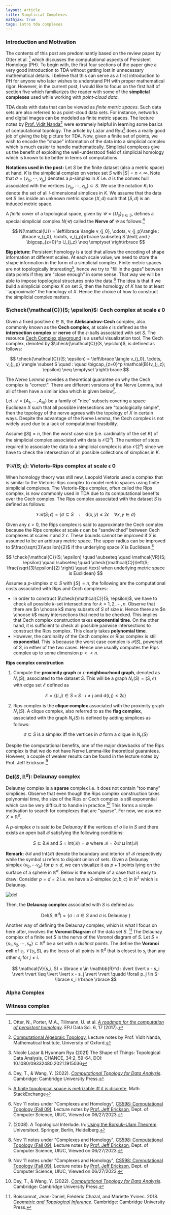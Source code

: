 ```yaml
---
layout: article
title: Simplicial Complexes
mathjax: true
tags: intro tda complexes
---
```


### Introduction and Motivation
The contents of this post are predominantly based on the review paper by Otter et al. [^1] which discusses the computational aspects of Persistent Homology (PH). To begin with, the first four sections of the paper give a very good introduction to TDA without getting lost in unnecessary mathematical details. I believe that this can serve as a first introduction to PH for anyone who later wishes to understand PH with proper mathematical rigor. However, in the current post, I would like to focus on the first half of section five which familiarizes the reader with some of the **simplicial complexes** used while working with *point-cloud data*.

TDA deals with data that can be viewed as *finite metric spaces*. Such data sets are also referred to as point-cloud data sets. For instance, networks and digital images can be modeled as finite metric spaces. The lecture notes by [Prof. Vidit Nanda](https://people.maths.ox.ac.uk/nanda/)[^2] were extremely helpful in learning some basics of computational topology. The article by Lazar and Ryu[^3] does a really good job of giving the big picture for TDA. Now, given a finite set of points, we wish to encode the "shape" information of the data into a simplicial complex which is much easier to handle mathematically. Simplicial complexes give us the benefit of exploiting the well-understood field of simplicial homology which is known to be better in terms of computations. 

**Notations used in the post:**
Let $S$ be the finite dataset (also a metric space) at hand. $K$ is the simplicial complex on vertex set $S$ with $|S| = n < \infty$. Note that $\sigma = \langle v_{j_0},  \cdots, v_{j_p}\rangle$ denotes a $p$-simplex in $K$ i.e. $\sigma$ is the convex hull associated with the vertices $\lbrace v_{j_0}, \cdots, v_{j_p} \rbrace \subset S$. We use the notation $K_i$ to denote the set of all $i$-dimensional simplices in $K$. We assume that the data set $S$ lies inside an unknown metric space $(X,d)$ such that $(S,d)$ is an induced metric space. 

A *finite* cover of a topological space, given by $\mathcal{U} = \lbrace U_s \rbrace_{s \in S}$, defines a special simplicial complex $N(\mathcal{U})$ called the **Nerve of** $\mathbf{\mathcal{U}}$ as follows:[^7]

$$
N(\mathcal{U}) = \left\lbrace \langle v_{j_0},  \cdots, v_{j_p}\rangle : \lbrace v_{j_0},  \cdots, v_{j_p}\rbrace \subseteq S \text{ and } \bigcap_{z=0}^p U_{j_z} \neq \emptyset \right\rbrace
$$

**Big picture:** Persistent homology is a tool that allows the encoding of shape information at different scales. At each scale value, we need to store the shape information in the form of a simplicial complex. Finite metric spaces are not topologically interesting[^4], hence we try to "fill in the gaps" between data points if they are "close enough" in some sense. That way we will be able to impose topological structures onto the data.[^5] The idea is that if we build a simplicial complex $K$ on set $S$, then the homology of $K$ has to at least ``approximate" the homology of $X$. Hence the choice of how to construct the simplicial complex matters. 

### $\check{\mathcal{C}}(S; \epsilon)$: Cech complex at scale $\epsilon \> 0$ 
Given a fixed positive $\epsilon \in \mathbb{R}$, the **Aleksandrov-Cech** complex, also commonly known as the **Cech complex**, at scale $\epsilon$ is defined as the **intersection complex** or **nerve** of the $\epsilon$-balls associated with set $S$. The resource [Cech Complex playground](https://sauln.github.io/blog/nerve-playground/) is a useful visualization tool. The Cech complex, denoted by $\check{\mathcal{C}}(S, \epsilon)$, is defined as follows:

$$
\check{\mathcal{C}}(S; \epsilon) = \left\lbrace  \langle v_{j_0}, \cdots, v_{j_p} \rangle \subset S \quad : \quad \bigcap_{z=0}^p \mathcal{B}(v_{j_z}; \epsilon) \neq \emptyset \right\rbrace
$$

The *Nerve Lemma* provides a theoretical guarantee on why the Cech complex is "correct". There are different versions of the Nerve Lemma, but all of them have a similar idea which is given below[^6].

Let $\mathcal{A} = \lbrace A_1, \cdots, A_m \rbrace$ be a family of "nice" subsets covering a space Euclidean $X$ such that all possible intersections are "topologically simple", then the topology of the nerve agrees with the topology of $X$ in certain ways. Despite the advantage of the Nerve Lemma, the Cech complex is not widely used due to a lack of computational feasibility.

Assume $\|S\| = n$, then the worst case size (i.e. cardinality of the set $K$) of the simplicial complex associated with data is $\mathcal{O}(2^n)$. The number of steps required to associate the data to a simplicial complex is also $\mathcal{O}(2^n)$ since we have to check the intersection of all possible collections of simplices in $K$.

### $\mathcal{VR}(S; \epsilon)$: Vietoris-Rips complex at scale $\epsilon \> 0$
When homology theory was still new, Leopold Vietoris used a complex that is similar to the Vietoris-Rips complex to model metric spaces using finite simplicial complexes. The Vietoris-Rips complex, often called the Rips complex, is now commonly used in TDA due to its computational benefits over the Cech complex. The Rips complex associated with the dataset $S$ is defined as follows:

$$
\mathcal{VR}(S; \epsilon) = \left\lbrace \sigma \subseteq S \quad : \quad \mathrm{d}(x,y) \leq 2\epsilon \quad \forall x,y \in \sigma \right\rbrace
$$

Given any $\epsilon > 0$, the Rips complex is said to approximate the Cech complex because the Rips complex at scale $\epsilon$ can be "sandwiched" between Cech complexes at scales $\epsilon$ and 2 $\epsilon$. These bounds cannot be improved if $X$ is assumed to be an arbitrary metric space. The upper radius can be improved to $\frac{\sqrt{3}\epsilon}{2}$ if the underlying space $X$ is Euclidean.[^5]

$$
\check{\mathcal{C}}(S; \epsilon) \quad \subseteq \quad \mathcal{VR}(S; \epsilon) \quad \subseteq \quad \check{\mathcal{C}}\left(S; \frac{\sqrt{3}\epsilon}{2} \right) \quad \text{ when underlying metric space is Euclidean}
$$

Assume a $p$-simplex $\sigma \subseteq S$ with $\|S\| = n$, the following are the computational costs associated with Rips and Cech complexes:
* In order to construct $\check{\mathcal{C}}(S; \epsilon)$, we have to check all possible $k$-set intersections for $k = 1,2, \cdots, n$. Observe that there are $n \choose k$ many subsets of $S$ of size $k$. Hence there are $n \choose k$ many intersections that need to be checked. This implies that Cech complex construction takes **exponential time**. On the other hand, it is sufficient to check all possible pairwise intersections to construct the Rips complex. This clearly takes **polynomial time**.
* However, the cardinality of the Cech complex or Rips complex is still **exponential**. This is because the worst case complex is $\mathcal{P}(S)$, powerset of $S$, in either of the two cases. Hence one usually computes the Rips complex up to some dimension $p << n$.

**Rips complex construction**
1. Compute the **proximity graph** or $\epsilon$-**neighbourhood graph**, denoted as $N_{\epsilon}(S)$, associated to the dataset $S$. This will be a graph $N_{\epsilon}(S) = (S, \mathcal{E})$ with edge set $\mathcal{E}$ defined as

$$ 
\mathcal{E} = \lbrace (i,j) \in S \times S : i \neq j \text{ and } \mathrm{d}(i,j) \leq 2 \epsilon \rbrace 
$$

2. Rips complex is the **clique complex** associated with the proximity graph $N_{\epsilon}(S)$. A clique complex,  also referred to as the **flag complex**, associated with the graph $N_{\epsilon}(S)$ is defined by adding simplices as follows:

$$
\sigma \subseteq S \text{ is a simplex iff the vertices in } \sigma \text{ form a clique in }  N_{\epsilon}(S)
$$

Despite the computational benefits, one of the major drawbacks of the Rips complex is that we do not have Nerve Lemma-like theoretical guarantees. However, a couple of weaker results can be found in the lecture notes by Prof. Jeff Erickson.[^5]

### $\mathrm{Del}(S, \mathbb{R}^d)$: Delaunay complex
Delaunay complex is a **sparse** complex i.e. it does not contain "too many" simplices. Observe that even though the Rips complex construction takes polynomial time, the size of the Rips or Cech complex is still exponential which can be very difficult to handle in practice.[^7] This forms a simple motivation to search for complexes that are "sparse". For now, we assume $X = \mathbb{R}^d$.

A $p$-simplex $\sigma$ is said to be *Delaunay* if the vertices of $\sigma$ lie in $S$ and there exists an open ball $\mathcal{B}$ satisfying the following conditions:

$$
S \subseteq \partial \mathcal{B} \text{ and } S \cap \mathrm{Int}(\mathcal{B}) = \emptyset \text{ where } \mathcal{B} = \partial \mathcal{B} \sqcup \mathrm{Int}(\mathcal{B})
$$

**Remark:** $\partial \mathcal{B}$ and $\mathrm{Int}(\mathcal{B})$ denote the boundary and interior of $\mathcal{B}$ respectively while the symbol $\sqcup$ refers to disjoint union of sets. Given a Delaunay simplex $\langle v_0, \cdots v_p \rangle$ for $p \leq d$, we can visualize it as $p+1$ points lying on the surface of a sphere in $\mathbb{R}^d$. Below is the example of a case that is easy to draw: Consider $p=d=2$ i.e. we have a $2$-simplex $\langle a, b, c\rangle$ in $\mathbb{R^2}$ which is Delaunay.

![del](/images/del.png)

Then, the **Delaunay complex** associated with $S$ is defined as:

$$
\mathrm{Del}(S, \mathbb{R}^d) = \lbrace \sigma : \sigma \in S \text{ and } \sigma \text{ is Delaunay } \rbrace
$$

Another way of defining the Delaunay complex, which is what I focus on here after, involves the **Voronoi Diagram** of the data set $S$. [^8] The Delaunay complex of a finite set $S$ is the nerve of the Voronoi diagram of $S$. Let $S = \lbrace s_1, s_2, \cdots, s_n \rbrace \subset \mathbb{R}^d$ be a set with $n$ *distinct points*. The define the **Voronoi cell** of $s_i$, $\mathcal{V}(s_i, S)$, as the locus of all points in $\mathbb{R}^d$ that is closest to $s_i$ than any other $s_j$ for $j \neq i$.

$$
\mathcal{V}(s_i, S) = \lbrace x \in \mathbb{R}^d : \lvert \lvert x - s_i \rvert \rvert \leq \lvert \lvert x - s_j \rvert \rvert \quadd \forall p_j \in S-\lbrace s_i \rbrace \rbrace
$$

### Alpha Complex

### Witness complex















[^1]: Otter, N., Porter, M.A., Tillmann, U. et al. [*A roadmap for the computation of persistent homology*](https://doi.org/10.1140/epjds/s13688-017-0109-5). EPJ Data Sci. 6, 17 (2017). 
[^2]: [Computational Algebraic Topology](https://people.maths.ox.ac.uk/nanda/cat/), Lecture notes by Prof. Vidit Nanda, Mathematical Institute, University of Oxford.
[^3]: Nicole Lazar & Hyunnam Ryu (2021) The Shape of Things: Topological Data Analysis, CHANCE, 34:2, 59-64, DOI: 10.1080/09332480.2021.1915036
[^4]: [A finite topological space is metrizable iff it is discrete](https://math.stackexchange.com/questions/3367163/a-finite-topological-space-is-metrizable-iff-it-is-discrete), Math StackExchange
[^5]: Nov 11 notes under "Complexes and Homology", [CS598: Computational Topology (Fall 09)](https://jeffe.cs.illinois.edu/teaching/comptop/2009/schedule.html), Lecture notes by [Prof. Jeff Erickson](https://jeffe.cs.illinois.edu/index.html), Dept. of Computer Science, UIUC, Viewed on 06/27/2023. 
[^6]: (2008). A Topological Interlude. In: [Using the Borsuk–Ulam Theorem](https://doi.org/10.1007/978-3-540-76649-0_4). Universitext. Springer, Berlin, Heidelberg. 
[^7]: Dey, T., & Wang, Y. (2022). [*Computational Topology for Data Analysis*](10.1017/9781009099950). Cambridge: Cambridge University Press. 
[^8]: Boissonnat, Jean-Daniel, Frédéric Chazal, and Mariette Yvinec. 2018. [*Geometric and Topological Inference*](). Cambridge: Cambridge University Press.


